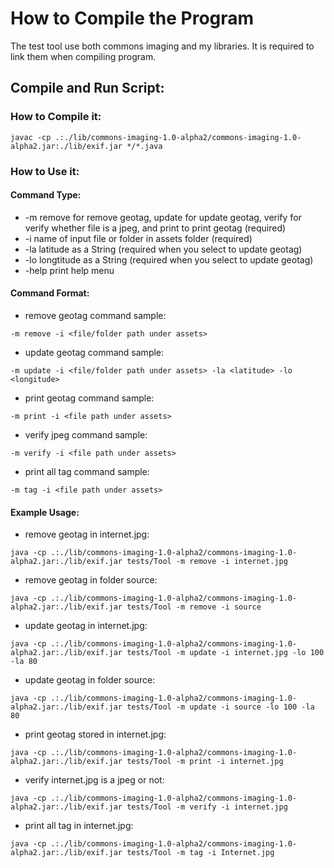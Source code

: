 # How to Compile the Program

The test tool use both commons imaging and my libraries. It is required to link them when compiling program.

## Compile and Run Script:

### How to Compile it:

```
javac -cp .:./lib/commons-imaging-1.0-alpha2/commons-imaging-1.0-alpha2.jar:./lib/exif.jar */*.java
```

### How to Use it:

#### Command Type:

* -m remove for remove geotag, update for update geotag, verify for verify whether file is a jpeg, and print to print geotag (required)
* -i name of input file or folder in assets folder (required)
* -la latitude as a String (required when you select to update geotag)
* -lo longtitude as a String (required when you select to update geotag)
* -help print help menu

#### Command Format:

* remove geotag command sample: 
```
-m remove -i <file/folder path under assets>
```
* update geotag command sample: 
```
-m update -i <file/folder path under assets> -la <latitude> -lo <longitude>
```
* print geotag command sample: 
```
-m print -i <file path under assets>
```
* verify jpeg command sample: 
```
-m verify -i <file path under assets>
```
* print all tag command sample: 
```
-m tag -i <file path under assets>
```

#### Example Usage:

* remove geotag in internet.jpg: 
```
java -cp .:./lib/commons-imaging-1.0-alpha2/commons-imaging-1.0-alpha2.jar:./lib/exif.jar tests/Tool -m remove -i internet.jpg
```
* remove geotag in folder source: 
```
java -cp .:./lib/commons-imaging-1.0-alpha2/commons-imaging-1.0-alpha2.jar:./lib/exif.jar tests/Tool -m remove -i source
```
* update geotag in internet.jpg: 
```
java -cp .:./lib/commons-imaging-1.0-alpha2/commons-imaging-1.0-alpha2.jar:./lib/exif.jar tests/Tool -m update -i internet.jpg -lo 100 -la 80
```
* update geotag in folder source: 
```
java -cp .:./lib/commons-imaging-1.0-alpha2/commons-imaging-1.0-alpha2.jar:./lib/exif.jar tests/Tool -m update -i source -lo 100 -la 80
```
* print geotag stored in internet.jpg: 
```
java -cp .:./lib/commons-imaging-1.0-alpha2/commons-imaging-1.0-alpha2.jar:./lib/exif.jar tests/Tool -m print -i internet.jpg
```
* verify internet.jpg is a jpeg or not: 
```
java -cp .:./lib/commons-imaging-1.0-alpha2/commons-imaging-1.0-alpha2.jar:./lib/exif.jar tests/Tool -m verify -i internet.jpg
```
* print all tag in internet.jpg: 
```
java -cp .:./lib/commons-imaging-1.0-alpha2/commons-imaging-1.0-alpha2.jar:./lib/exif.jar tests/Tool -m tag -i Internet.jpg
```

